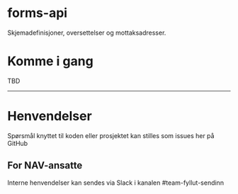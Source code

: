 forms-api
================

Skjemadefinisjoner, oversettelser og mottaksadresser.

# Komme i gang

TBD

---

# Henvendelser

Spørsmål knyttet til koden eller prosjektet kan stilles som issues her på GitHub

## For NAV-ansatte

Interne henvendelser kan sendes via Slack i kanalen #team-fyllut-sendinn

